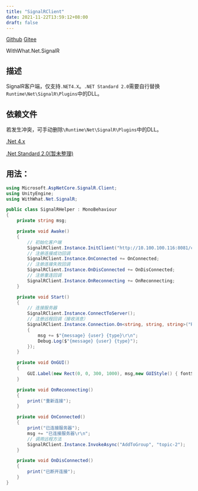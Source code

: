 ```yaml
---
title: "SignalRClient"
date: 2021-11-22T13:59:12+08:00
draft: false
---
```


[Github](https://github.com/AlanWeekend/WithWhatForUnity/blob/upm/Runtime/Net/SignalR/SignalRClient.cs)
[Gitee](https://gitee.com/week233/with_what_for_unity/blob/upm/Runtime/Net/SignalR/SignalRClient.cs)

WithWhat.Net.SignalR
## 描述
SignalR客户端，仅支持``.NET4.X``。``.NET Standard 2.0``需要自行替换``Runtime\Net\SignalR\Plugins``中的DLL。
## 依赖文件
若发生冲突，可手动删除``\Runtime\Net\SignalR\Plugins``中的DLL。

[.Net 4.x](/WithWhatForUnity/files/dependencis/SignalR_Net4x.zip)

[.Net Standard 2.0(暂未整理)]()
## 用法：
```C#
using Microsoft.AspNetCore.SignalR.Client;
using UnityEngine;
using WithWhat.Net.SignalR;

public class SignalRHelper : MonoBehaviour
{
    private string msg;

    private void Awake()
    {
        // 初始化客户端
        SignalRClient.Instance.InitClient("http://10.100.100.116:8081/chathub");
        // 注册连接成功回调
        SignalRClient.Instance.OnConnected += OnConnected;
        // 注册连接失败回调
        SignalRClient.Instance.OnDisConnected += OnDisConnected;
        // 注册重连回调
        SignalRClient.Instance.OnReconnecting += OnReconnecting;
    }

    private void Start()
    {
        // 连接服务器
        SignalRClient.Instance.ConnectToServer();
        // 注册远程回调（接收消息）
        SignalRClient.Instance.Connection.On<string, string, string>("ReceiveMessage", (message, user, type) =>
        {
            msg += $"{message} {user} {type}\r\n";
            Debug.Log($"{message} {user} {type}");
        });
    }

    private void OnGUI()
    {
        GUI.Label(new Rect(0, 0, 300, 1000), msg,new GUIStyle() { fontSize=20,fontStyle=FontStyle.Bold});
    }

    private void OnReconnecting()
    {
        print("重新连接");
    }

    private void OnConnected()
    {
        print("已连接服务器");
        msg += "已连接服务器\r\n";
        // 调用远程方法
        SignalRClient.Instance.InvokeAsync("AddToGroup", "topic-2");
    }

    private void OnDisConnected()
    {
        print("已断开连接");
    }
}
```